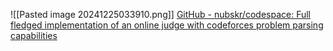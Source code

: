![[Pasted image 20241225033910.png]]
[GitHub - nubskr/codespace: Full fledged implementation of an online judge with codeforces problem parsing capabilities](https://github.com/nubskr/codespace)
  